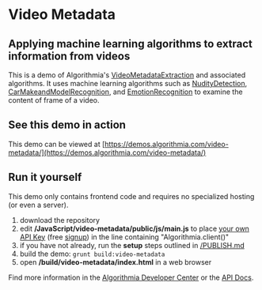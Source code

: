 # Video Metadata

## Applying machine learning algorithms to extract information from videos

This is a demo of Algorithmia's [VideoMetadataExtraction](https://algorithmia.com/algorithms/media/VideoMetadataExtraction) and associated algorithms.  It uses machine learning algorithms such as [NudityDetection](https://algorithmia.com/algorithms/sfw/NudityDetectioni2v), [CarMakeandModelRecognition](https://algorithmia.com/algorithms/LgoBE/CarMakeandModelRecognition), and [EmotionRecognition](https://algorithmia.com/algorithms/deeplearning/EmotionRecognitionCNNMBP) to examine the content of frame of a video. 

## See this demo in action

This demo can be viewed at [https://demos.algorithmia.com/video-metadata/](https://demos.algorithmia.com/video-metadata/)

## Run it yourself

This demo only contains frontend code and requires no specialized hosting (or even a server).
1. download the repository
2. edit **/JavaScript/video-metadata/public/js/main.js** to place [your own API Key](https://algorithmia.com/user#credentials) (free [signup](https://algorithmia.com/?invite=ghsamples)) in the line containing "Algorithmia.client()"
4. if you have not already, run the **setup** steps outlined in [/PUBLISH.md](../../PUBLISH.md)
5. build the demo: `grunt build:video-metadata`
6. open **/build/video-metadata/index.html** in a web browser

Find more information in the [Algorithmia Developer Center](http://developers.algorithmia.com) or the [API Docs](http://docs.algorithmia.com/).
